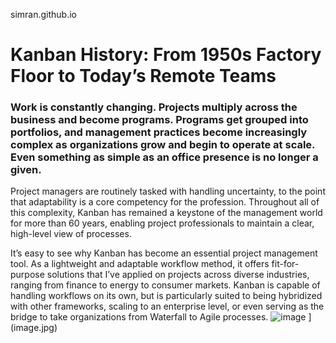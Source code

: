 simran.github.io
# Kanban History: From 1950s Factory Floor to Today’s Remote Teams
### Work is constantly changing. Projects multiply across the business and become programs. Programs get grouped into portfolios, and management practices become increasingly complex as organizations grow and begin to operate at scale. Even something as simple as an office presence is no longer a given.
Project managers are routinely tasked with handling uncertainty, to the point that adaptability is a core competency for the profession. Throughout all of this complexity, Kanban has remained a keystone of the management world for more than 60 years, enabling project professionals to maintain a clear, high-level view of processes.

It’s easy to see why Kanban has become an essential project management tool. As a lightweight and adaptable workflow method, it offers fit-for-purpose solutions that I’ve applied on projects across diverse industries, ranging from finance to energy to consumer markets. Kanban is capable of handling workflows on its own, but is particularly suited to being hybridized with other frameworks, scaling to an enterprise level, or even serving as the bridge to take organizations from Waterfall to Agile processes.
![image](https://github.com/SimranSapkota1/simran.github.io/assets/159395426/46ce567a-6d8b-48f5-a93d-16f1e3831037)
](image.jpg)
